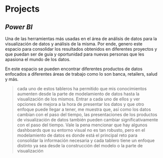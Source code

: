 # Projects
## _Power BI_
Una de las herramientas más usadas en el área de análisis de datos para la visualización de datos y análisis de la misma. Por ende, genero este espacio para consolidar los resultados obtenidos en diferentes proyectos y que puedan ser de guía y oportunidad para nuevas personas que les apasiona el mundo de los datos. 

En este espacio se pueden encontrar diferentes productos de datos enfocados a diferentes áreas de trabajo como lo son banca, retailers, salud y más.

> cada uno de estos tableros ha permitido que mis conocimientos aumenten desde la parte de modelamiento de datos hasta la visualización de los mismos. Entrar a cada uno de ellos y ver opciones de mejora a la hora de presentar los datos y que otro enfoque puede llegar a tener, me muestra que, así como los datos cambian con el paso del tiempo, las presentaciones de los productos de visualización de datos también pueden cambiar significativamente con el paso del tiempo. Vale la pena mencionar que hay algunos dashboards que su entorno visual no es tan robusto, pero en el modelamiento de datos es donde está el principal reto para consolidar la información necesaria y cada tablero tiene un enfoque distinto ya sea desde la construcción del modelo o la parte de visualización 
